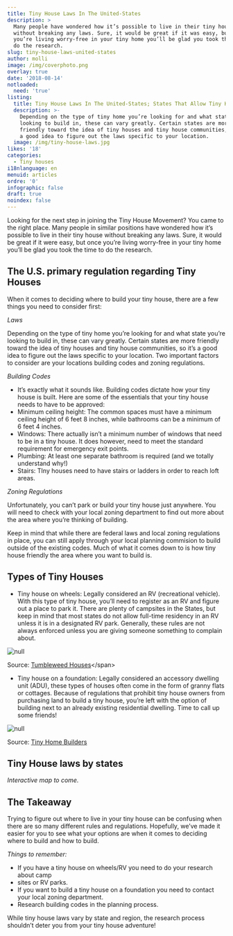 ```yaml
---
title: Tiny House Laws In The United-States
description: >
  Many people have wondered how it’s possible to live in their tiny house
  without breaking any laws. Sure, it would be great if it was easy, but once
  you’re living worry-free in your tiny home you’ll be glad you took the time to
  do the research. 
slug: tiny-house-laws-united-states
author: molli
image: /img/coverphoto.png
overlay: true
date: '2018-08-14'
notloaded:
  need: 'true'
listing:
  title: Tiny House Laws In The United-States; States That Allow Tiny Houses
  description: >-
    Depending on the type of tiny home you’re looking for and what state you’re
    looking to build in, these can vary greatly. Certain states are more
    friendly toward the idea of tiny houses and tiny house communities, so it’s
    a good idea to figure out the laws specific to your location. 
  image: /img/tiny-house-laws.jpg
likes: '18'
categories:
  - Tiny houses
i18nlanguage: en
menuid: articles
ordre: '0'
infographic: false
draft: true
noindex: false
---
```

Looking for the next step in joining the Tiny House Movement? You came to the right place. Many people in similar positions have wondered how it’s possible to live in their tiny house without breaking any laws. Sure, it would be great if it were easy, but once you’re living worry-free in your tiny home you’ll be glad you took the time to do the research. 

## **The U.S. primary regulation regarding Tiny Houses**

When it comes to deciding where to build your tiny house, there are a few things you need to consider first:

_Laws_

Depending on the type of tiny home you’re looking for and what state you’re looking to build in, these can vary greatly. Certain states are more friendly toward the idea of tiny houses and tiny house communities, so it’s a good idea to figure out the laws specific to your location. Two important factors to consider are your locations building codes and zoning regulations.

_Building Codes_

* It’s exactly what it sounds like. Building codes dictate how your tiny house is built. Here are some of the essentials that your tiny house needs to have to be approved:
* Minimum ceiling height: The common spaces must have a minimum ceiling height of 6 feet 8 inches, while bathrooms can be a minimum of 6 feet 4 inches. 
* Windows: There actually isn’t a minimum number of windows that need to be in a tiny house. It does however, need to meet the standard requirement for emergency exit points. 
* Plumbing: At least one separate bathroom is required (and we totally understand why!)
* Stairs: TIny houses need to have stairs or ladders in order to reach loft areas.

_Zoning Regulations_

Unfortunately, you can’t park or build your tiny house just anywhere. You will need to check with your local zoning department to find out more about the area where you’re thinking of building. 

Keep in mind that while there are federal laws and local zoning regulations in place, you can still apply through your local planning commision to build outside of the existing codes. Much of what it comes down to is how tiny house friendly the area where you want to build is. 

## Types of Tiny Houses

* Tiny house on wheels: Legally considered an RV (recreational vehicle). With this type of tiny house, you’ll need to register as an RV and figure out a place to park it. There are plenty of campsites in the States, but keep in mind that most states do not allow full-time residency in an RV unless it is in a designated RV park. Generally, these rules are not always enforced unless you are giving someone something to complain about. 

![null](/img/wheels.png)

<span class="figcaption">Source: [Tumbleweed Houses](https://www.tumbleweedhouses.com/tumbleweed-models/elm/#!)</span>

* Tiny house on a foundation: Legally considered an accessory dwelling unit (ADU), these types of houses often come in the form of granny flats or cottages. Because of regulations that prohibit tiny house owners from purchasing land to build a tiny house, you’re left with the option of building next to an already existing residential dwelling. Time to call up some friends!

![null](/img/foundation.png)

<span class="figcaption">Source: [Tiny Home Builders](https://www.tinyhomebuilders.com/tiny-house-marketplace/billabong-tiny-home-by-imagine-kit)</span>

## Tiny House laws by states

_Interactive map to come._

## The Takeaway

Trying to figure out where to live in your tiny house can be confusing when there are so many different rules and regulations. Hopefully, we’ve made it easier for you to see what your options are when it comes to deciding where to build and how to build. 

_Things to remember:_

* If you have a tiny house on wheels/RV you need to do your research about camp 
* sites or RV parks.
* If you want to build a tiny house on a foundation you need to contact your local zoning department.
* Research building codes in the planning process.

While tiny house laws vary by state and region, the research process shouldn’t deter you from your tiny house adventure!
